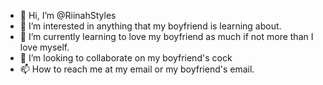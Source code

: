 - 👋 Hi, I’m @RiinahStyles
- 👀 I’m interested in anything that my boyfriend is learning about.
- 🌱 I’m currently learning to love my boyfriend as much if not more than I love myself.
- 💞️ I’m looking to collaborate on my boyfriend's cock
- 📫 How to reach me at my email or my boyfriend's email. 

<!---
RiinahStyles/RiinahStyles is a ✨ special ✨ repository because its `README.md` (this file) appears on your GitHub profile.
You can click the Preview link to take a look at your changes.
--->
